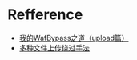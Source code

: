 # Refference 
+ [我的WafBypass之道（upload篇）](https://xianzhi.aliyun.com/forum/read/458.html)
+ [多种文件上传绕过手法](https://www.secpulse.com/archives/40617.html)